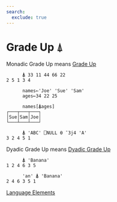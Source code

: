 ```yaml
---
search:
  exclude: true
---
```

<h1 class="heading"><span class="name">Grade Up</span> <span class="command">⍋</span></h1>

Monadic Grade Up means
[Grade Up](../primitive-functions/grade-up.md)
```apl
      ⍋ 33 11 44 66 22
2 5 1 3 4

      names←'Joe' 'Sue' 'Sam'
      ages←34 22 25

      names[⍋ages]
┌───┬───┬───┐
│Sue│Sam│Joe│
└───┴───┴───┘

      ⍋ 'ABC' ⎕NULL ⍬ ¯3j4 'A'
3 2 4 5 1
```

Dyadic Grade Up means
[Dyadic Grade Up](../primitive-functions/dyadic-grade-up.md)
```apl
      ⍋ 'Banana'
1 2 4 6 3 5

      'an' ⍋ 'Banana'
2 4 6 3 5 1
```
[Language Elements](../glyphs.md)


